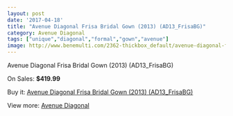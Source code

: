 ```yaml
---
layout: post
date: '2017-04-18'
title: "Avenue Diagonal Frisa Bridal Gown (2013) (AD13_FrisaBG)"
category: Avenue Diagonal
tags: ["unique","diagonal","formal","gown","avenue"]
image: http://www.benemulti.com/2362-thickbox_default/avenue-diagonal-frisa-bridal-gown-2013-ad13frisabg.jpg
---
```

Avenue Diagonal Frisa Bridal Gown (2013) (AD13_FrisaBG)

On Sales: **$419.99**
<a href="https://www.benemulti.com/en/avenue-diagonal/926-avenue-diagonal-frisa-bridal-gown-2013-ad13frisabg.html"><amp-img layout="responsive" width="600" height="600" src="//www.benemulti.com/2362-thickbox_default/avenue-diagonal-frisa-bridal-gown-2013-ad13frisabg.jpg" alt="Avenue Diagonal Frisa Bridal Gown (2013) (AD13_FrisaBG) 0" /></a>
<a href="https://www.benemulti.com/en/avenue-diagonal/926-avenue-diagonal-frisa-bridal-gown-2013-ad13frisabg.html"><amp-img layout="responsive" width="600" height="600" src="//www.benemulti.com/2364-thickbox_default/avenue-diagonal-frisa-bridal-gown-2013-ad13frisabg.jpg" alt="Avenue Diagonal Frisa Bridal Gown (2013) (AD13_FrisaBG) 1" /></a>
<a href="https://www.benemulti.com/en/avenue-diagonal/926-avenue-diagonal-frisa-bridal-gown-2013-ad13frisabg.html"><amp-img layout="responsive" width="600" height="600" src="//www.benemulti.com/2363-thickbox_default/avenue-diagonal-frisa-bridal-gown-2013-ad13frisabg.jpg" alt="Avenue Diagonal Frisa Bridal Gown (2013) (AD13_FrisaBG) 2" /></a>

Buy it: [Avenue Diagonal Frisa Bridal Gown (2013) (AD13_FrisaBG)](https://www.benemulti.com/en/avenue-diagonal/926-avenue-diagonal-frisa-bridal-gown-2013-ad13frisabg.html "Avenue Diagonal Frisa Bridal Gown (2013) (AD13_FrisaBG)")

View more: [Avenue Diagonal](https://www.benemulti.com/en/14-avenue-diagonal "Avenue Diagonal")